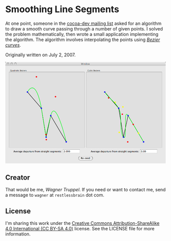 # Smoothing Line Segments

At one point, someone in the [cocoa-dev mailing list](https://lists.apple.com/mailman/listinfo/cocoa-dev) asked for an algorithm to draw a smooth curve passing through a number of given points. I solved the problem mathematically, then wrote a small application implementing the algorithm. The algorithm involves interpolating the points using [_Bezier curves_](http://en.wikipedia.org/wiki/Bézier_curve).

Originally written on July 2, 2007.

![](BezierInterpolation.png)

## Creator

That would be me, _Wagner Truppel_. If you need or want to contact me, send a message to `wagner` at `restlessbrain` dot com.

## License

I'm sharing this work under the [Creative Commons Attribution-ShareAlike 4.0 International (CC BY-SA 4.0)](http://creativecommons.org/licenses/by-sa/4.0/) license. See the LICENSE file for more information.
